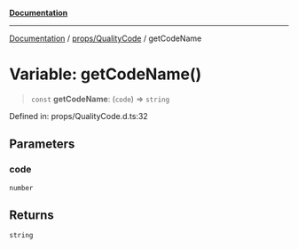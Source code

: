 [**Documentation**](../../../index.md)

***

[Documentation](../../../index.md) / [props/QualityCode](../index.md) / getCodeName

# Variable: getCodeName()

> `const` **getCodeName**: (`code`) => `string`

Defined in: props/QualityCode.d.ts:32

## Parameters

### code

`number`

## Returns

`string`
